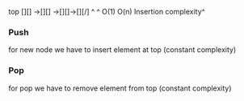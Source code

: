 top
[][] ->[][] ->[][]->[][/]
 ^                    ^
O(1)                O(n)
Insertion complexity^
### Push
for new node we have to insert element at top (constant complexity)

### Pop
for pop we have to remove element from top (constant complexity)
